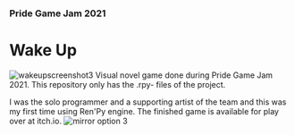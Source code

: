 ### Pride Game Jam 2021
# Wake Up
![wakeupscreenshot3](https://user-images.githubusercontent.com/47727027/124523022-e9912500-ddfd-11eb-8e6e-867b9102f1b0.jpg)
Visual novel game done during Pride Game Jam 2021. This repository only has the .rpy- files of the project.

I was the solo programmer and a supporting artist of the team and this was my first time using Ren'Py engine. The finished game is available for play over at itch.io.
![mirror option 3](https://user-images.githubusercontent.com/47727027/124523025-eac25200-ddfd-11eb-9407-96aa5c0f73ef.png)
